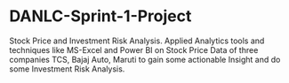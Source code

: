 # DANLC-Sprint-1-Project
Stock Price and Investment Risk Analysis.
Applied Analytics tools and techniques like MS-Excel and Power BI on Stock Price Data of three companies TCS, Bajaj Auto, Maruti to gain some actionable Insight and do some Investment Risk Analysis.

